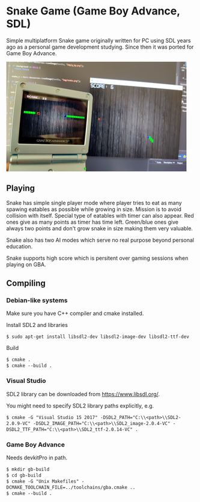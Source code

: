 # Snake Game (Game Boy Advance, SDL)

Simple multiplatform Snake game originally written for PC using SDL
years ago as a personal game development studying. Since then it was
ported for Game Boy Advance.

![Screenshot](https://github.com/veikkos/snake/blob/master/media/image.jpg)

## Playing

Snake has simple single player mode where player tries to eat as many
spawing eatables as possible while growing in size. Mission is to
avoid collision with itself. Special type of eatables with timer can
also appear. Red ones give as many points as timer has time
left. Green/blue ones give always two points and don't grow snake in
size making them very valuable.

Snake also has two AI modes which serve no real purpose beyond
personal education.

Snake supports high score which is persitent over gaming sessions
when playing on GBA.

## Compiling

### Debian-like systems

Make sure you have C++ compiler and cmake installed.

Install SDL2 and libraries
```
$ sudo apt-get install libsdl2-dev libsdl2-image-dev libsdl2-ttf-dev
```

Build
```
$ cmake .
$ cmake --build .
```

### Visual Studio

SDL2 library can be downloaded from https://www.libsdl.org/.

You might need to specify SDL2 library paths explicitly, e.g.

```
$ cmake -G "Visual Studio 15 2017" -DSDL2_PATH="C:\\<path>\\SDL2-2.0.9-VC" -DSDL2_IMAGE_PATH="C:\\<path>\\SDL2_image-2.0.4-VC" -DSDL2_TTF_PATH="C:\\<path>\\SDL2_ttf-2.0.14-VC" .
```

### Game Boy Advance

Needs devkitPro in path.

```
$ mkdir gb-build
$ cd gb-build
$ cmake -G "Unix Makefiles" -DCMAKE_TOOLCHAIN_FILE=../toolchains/gba.cmake ..
$ cmake --build .

```
